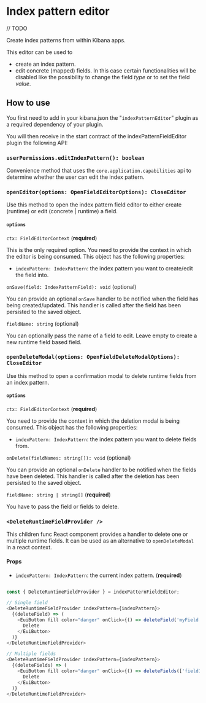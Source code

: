 # Index pattern editor


// TODO


Create index patterns from within Kibana apps. 

This editor can be used to

* create an index pattern.  
* edit concrete (mapped) fields. In this case certain functionalities will be disabled like the possibility to change the field _type_ or to set the field _value_.

## How to use

You first need to add in your kibana.json the "`indexPatternEditor`" plugin as a required dependency of your plugin.

You will then receive in the start contract of the indexPatternFieldEditor plugin the following API:

### `userPermissions.editIndexPattern(): boolean`

Convenience method that uses the `core.application.capabilities` api to determine whether the user can edit the index pattern. 

### `openEditor(options: OpenFieldEditorOptions): CloseEditor`

Use this method to open the index pattern field editor to either create (runtime) or edit (concrete | runtime) a field.  

#### `options`

`ctx: FieldEditorContext` (**required**)

This is the only required option. You need to provide the context in which the editor is being consumed. This object has the following properties:

- `indexPattern: IndexPattern`: the index pattern you want to create/edit the field into.

`onSave(field: IndexPatternField): void` (optional)

You can provide an optional `onSave` handler to be notified when the field has being created/updated. This handler is called after the field has been persisted to the saved object.

`fieldName: string` (optional)

You can optionally pass the name of a field to edit. Leave empty to create a new runtime field based field.

### `openDeleteModal(options: OpenFieldDeleteModalOptions): CloseEditor`

Use this method to open a confirmation modal to delete runtime fields from an index pattern.  

#### `options`

`ctx: FieldEditorContext` (**required**)

You need to provide the context in which the deletion modal is being consumed. This object has the following properties:

- `indexPattern: IndexPattern`: the index pattern you want to delete fields from.

`onDelete(fieldNames: string[]): void` (optional)

You can provide an optional `onDelete` handler to be notified when the fields have been deleted. This handler is called after the deletion has been persisted to the saved object.

`fieldName: string | string[]` (**required**)

You have to pass the field or fields to delete.

### `<DeleteRuntimeFieldProvider />`

This children func React component provides a handler to delete one or multiple runtime fields. It can be used as an alternative to `openDeleteModal` in a react context.

#### Props

* `indexPattern: IndexPattern`: the current index pattern. (**required**)

```js

const { DeleteRuntimeFieldProvider } = indexPatternFieldEditor;

// Single field
<DeleteRuntimeFieldProvider indexPattern={indexPattern}>
  {(deleteField) => (
    <EuiButton fill color="danger" onClick={() => deleteField('myField')}>
      Delete
    </EuiButton>
  )}
</DeleteRuntimeFieldProvider>

// Multiple fields
<DeleteRuntimeFieldProvider indexPattern={indexPattern}>
  {(deleteFields) => (
    <EuiButton fill color="danger" onClick={() => deleteFields(['field1', 'field2', 'field3'])}>
      Delete
    </EuiButton>
  )}
</DeleteRuntimeFieldProvider>
```
